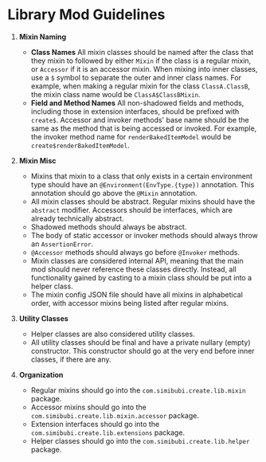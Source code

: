 # Library Mod Guidelines

1. **Mixin Naming**
	- **Class Names**
	All mixin classes should be named after the class that they mixin to followed by either `Mixin` if the class is a regular mixin, or `Accessor` if it is an accessor mixin. When mixing into inner classes, use a `$` symbol to separate the outer and inner class names. For example, when making a regular mixin for the class `ClassA.ClassB`, the mixin class name would be `ClassA$ClassBMixin`.
	- **Field and Method Names**
	All non-shadowed fields and methods, including those in extension interfaces, should be prefixed with `create$`. Accessor and invoker methods' base name should be the same as the method that is being accessed or invoked. For example, the invoker method name for `renderBakedItemModel` would be `create$renderBakedItemModel`.

2. **Mixin Misc**
	- Mixins that mixin to a class that only exists in a certain environment type should have an `@Environment(EnvType.{type})` annotation. This annotation should go above the `@Mixin` annotation.
	- All mixin classes should be abstract. Regular mixins should have the `abstract` modifier. Accessors should be interfaces, which are already technically abstract.
	- Shadowed methods should always be abstract.
	- The body of static accessor or invoker methods should always throw an `AssertionError`.
	- `@Accessor` methods should always go before `@Invoker` methods.
	- Mixin classes are considered internal API, meaning that the main mod should never reference these classes directly. Instead, all functionality gained by casting to a mixin class should be put into a helper class.
	- The mixin config JSON file should have all mixins in alphabetical order, with accessor mixins being listed after regular mixins.

3. **Utility Classes**
	- Helper classes are also considered utility classes.
	- All utility classes should be final and have a private nullary (empty) constructor. This constructor should go at the very end before inner classes, if there are any.

4. **Organization**
	- Regular mixins should go into the `com.simibubi.create.lib.mixin` package.
	- Accessor mixins should go into the `com.simibubi.create.lib.mixin.accessor` package.
	- Extension interfaces should go into the `com.simibubi.create.lib.extensions` package.
	- Helper classes should go into the `com.simibubi.create.lib.helper` package.
